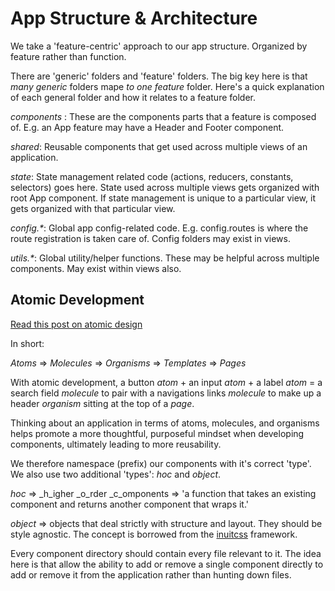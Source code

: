 # App Structure & Architecture

We take a 'feature-centric' approach to our app structure. Organized by feature rather than function.

There are 'generic' folders and 'feature' folders. The big key here is that _many_ *generic* folders mape _to one_ *feature* folder. Here's a quick explanation of each general folder and how it relates to a feature folder.

_components_ : These are the components parts that a feature is composed of. E.g. an App feature may have a Header and Footer component.

_shared_: Reusable components that get used across multiple views of an application. 

_state_: State management related code (actions, reducers, constants, selectors) goes here. State used across multiple views gets organized with root App component. If state management is unique to a particular view, it gets organized with that particular view.

_config.*_: Global app config-related code. E.g. config.routes is where the route registration is taken care of. Config folders may exist in views.

_utils.*_: Global utility/helper functions. These may be helpful across multiple components. May exist within views also.

## Atomic Development

[Read this post on atomic design](http://bradfrost.com/blog/post/atomic-web-design/)

In short:

_Atoms_ => _Molecules_ => _Organisms_ => _Templates_ => _Pages_

With atomic development, a button _atom_ + an input _atom_ + a label _atom_ = a search field _molecule_ to pair with a navigations links _molecule_ to make up a header _organism_ sitting at the top of a _page_. 

Thinking about an application in terms of atoms, molecules, and organisms helps promote a more thoughtful, purposeful mindset when developing components, ultimately leading to more reusability. 

We therefore namespace (prefix) our components with it's correct 'type'. We also use two additional 'types': _hoc_ and _object_.

_hoc_ => _h_igher _o_rder _c_omponents => 'a function that takes an existing component and returns another component that wraps it.'

_object_ => objects that deal strictly with structure and layout. They should be style agnostic. The concept is borrowed from the [inuitcss](https://github.com/inuitcss?utf8=%E2%9C%93&query=objects) framework.

Every component directory should contain every file relevant to it. The idea here is that allow the ability to add or remove a single component directly to add or remove it from the application rather than hunting down files.

